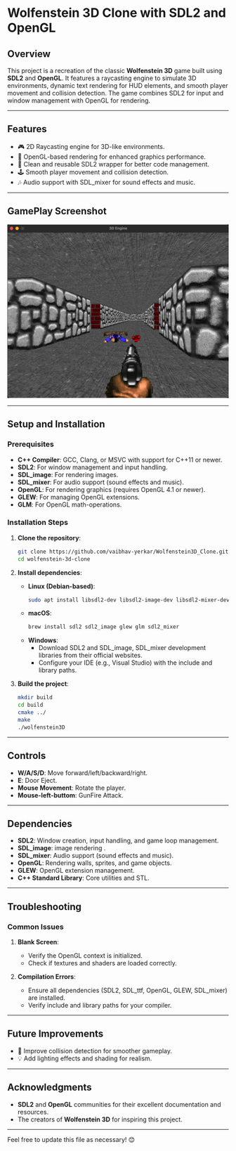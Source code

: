 # **Wolfenstein 3D Clone with SDL2 and OpenGL**

## **Overview**

This project is a recreation of the classic **Wolfenstein 3D** game built using **SDL2** and **OpenGL**. It features a raycasting engine to simulate 3D environments, dynamic text rendering for HUD elements, and smooth player movement and collision detection. The game combines SDL2 for input and window management with OpenGL for rendering.

---

## **Features**

- 🎮 2D Raycasting engine for 3D-like environments.
- 🌟 OpenGL-based rendering for enhanced graphics performance.
- 🧹 Clean and reusable SDL2 wrapper for better code management.
- 🕹️ Smooth player movement and collision detection.
- 🎶 Audio support with SDL_mixer for sound effects and music.

---

## GamePlay Screenshot

![GamePlay ScreenShot](./res/gameplay.png)

---

## **Setup and Installation**

### **Prerequisites**

- **C++ Compiler**: GCC, Clang, or MSVC with support for C++11 or newer.
- **SDL2**: For window management and input handling.
- **SDL_image**: For rendering images.
- **SDL_mixer**: For audio support (sound effects and music).
- **OpenGL**: For rendering graphics (requires OpenGL 4.1 or newer).
- **GLEW**: For managing OpenGL extensions.
- **GLM**: For OpenGL math-operations.

### **Installation Steps**

1. **Clone the repository**:

   ```bash
   git clone https://github.com/vaibhav-yerkar/Wolfenstein3D_Clone.git
   cd wolfenstein-3d-clone
   ```

2. **Install dependencies**:

   - **Linux (Debian-based)**:
     ```bash
     sudo apt install libsdl2-dev libsdl2-image-dev libsdl2-mixer-dev libglew-dev libglm-dev
     ```
   - **macOS**:
     ```bash
     brew install sdl2 sdl2_image glew glm sdl2_mixer
     ```
   - **Windows**:
     - Download SDL2 and SDL_image, SDL_mixer development libraries from their official websites.
     - Configure your IDE (e.g., Visual Studio) with the include and library paths.

3. **Build the project**:
   ```bash
   mkdir build
   cd build
   cmake ../
   make
   ./wolfenstein3D
   ```

---

## **Controls**

- **W/A/S/D**: Move forward/left/backward/right.
- **E**: Door Eject.
- **Mouse Movement**: Rotate the player.
- **Mouse-left-buttom**: GunFire Attack.

---

## **Dependencies**

- **SDL2**: Window creation, input handling, and game loop management.
- **SDL_image**: image rendering .
- **SDL_mixer**: Audio support (sound effects and music).
- **OpenGL**: Rendering walls, sprites, and game objects.
- **GLEW**: OpenGL extension management.
- **C++ Standard Library**: Core utilities and STL.

---

## **Troubleshooting**

### **Common Issues**

1. **Blank Screen**:

   - Verify the OpenGL context is initialized.
   - Check if textures and shaders are loaded correctly.

2. **Compilation Errors**:
   - Ensure all dependencies (SDL2, SDL_ttf, OpenGL, GLEW, SDL_mixer) are installed.
   - Verify include and library paths for your compiler.

---

## **Future Improvements**

- 🔄 Improve collision detection for smoother gameplay.
- 💡 Add lighting effects and shading for realism.

---

## **Acknowledgments**

- **SDL2** and **OpenGL** communities for their excellent documentation and resources.
- The creators of **Wolfenstein 3D** for inspiring this project.

---

Feel free to update this file as necessary! 😊
